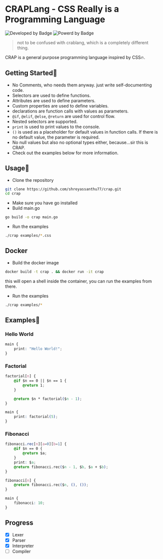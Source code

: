 # CRAPLang - CSS Really is a Programming Language
![Developed by Badge](https://img.shields.io/badge/Dveloped_by-Shreyas-blue?logo=windowsterminal)
![Powerd by Badge](https://img.shields.io/badge/Powerd_by-golang-orange?logo=go)

> not to be confused with crablang, which is a completely different thing.

CRAP is a general purpose programming language inspired by CSS🔥.

## Getting Started💫
- No Comments, who needs them anyway. just write self-documenting code.
- Selectors are used to define functions.
- Attributes are used to define parameters.
- Custom properties are used to define variables.
- declarations are function calls with values as parameters.
- `@if`, `@elif`, `@else`, `@return` are used for control flow.
- Nested selectors are supported.
- `print` is used to print values to the console.
- `()` is used as a placeholder for default values in function calls.
If there is no default value, the parameter is required.
- No null values but also no optional types either, because...sir this is CRAP.
- Check out the examples below for more information.

## Usage📔
- Clone the repository
```bash
git clone https://github.com/shreyassanthu77/crap.git
cd crap
```
- Make sure you have go installed
- Build main.go
```bash
go build -o crap main.go
```

- Run the examples
```bash
./crap examples/*.css
```

## Docker
- Build the docker image
```bash
docker build -t crap . && docker run -it crap
```
this will open a shell inside the container, you can run the examples from there.
- Run the examples
```bash
./crap examples/*
```

## Examples📝

### Hello World
```css
main {
    print: "Hello World!";
}
```

### Factorial
```css
factorial[n] {
    @if $n == 0 || $n == 1 {
        @return 1;
    }

    @return $n * factorial($n - 1);
}

main {
    print: factorial(5);
}
```

### Fibonacci
```css
fibonacci.rec[n][a=0][b=1] {
	@if $n == 0 {
		@return $a;
	}
	print: $a;
	@return fibonacci.rec($n - 1, $b, $a + $b);
}

fibonacci[n] {
	@return fibonacci.rec($n, (), ());
}

main {
	fibonacci: 10;
}
```
## Progress

- [x] Lexer
- [x] Parser
- [x] Interpreter
- [ ] Compiler
